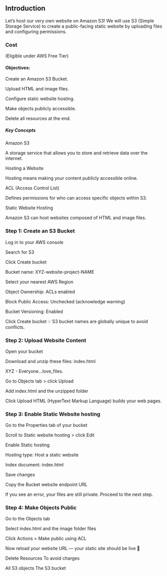 ## Introduction
Let’s host our very own website on Amazon S3!
We will use S3 (Simple Storage Service) to create a public-facing static website by uploading files and configuring permissions.

### Cost
(Eligible under AWS Free Tier)

#### Objectives:

Create an Amazon S3 Bucket.

Upload HTML and image files.

Configure static website hosting.

Make objects publicly accessible.

Delete all resources at the end.

##### Key Concepts

Amazon S3

A storage service that allows you to store and retrieve data over the internet.

Hosting a Website

Hosting means making your content publicly accessible online.

ACL (Access Control List)

Defines permissions for who can access specific objects within S3.

Static Website Hosting

Amazon S3 can host websites composed of HTML and image files.

### Step 1: Create an S3 Bucket

Log in to your AWS console

Search for S3

Click Create bucket

Bucket name: XYZ-website-project-NAME

Select your nearest AWS Region

Object Ownership: ACLs enabled

Block Public Access: Unchecked (acknowledge warning)

Bucket Versioning: Enabled

Click Create bucket
💡 S3 bucket names are globally unique to avoid conflicts.

### Step 2: Upload Website Content

Open your bucket

Download and unzip these files:
index.html

XYZ - Everyone...love_files.

Go to Objects tab > click Upload

Add index.html and the unzipped folder

Click Upload
HTML (HyperText Markup Language) builds your web pages.

### Step 3: Enable Static Website hosting

Go to the Properties tab of your bucket

Scroll to Static website hosting > click Edit

Enable Static hosting

Hosting type: Host a static website

Index document: index.html

Save changes

Copy the Bucket website endpoint URL

If you see an error, your files are still private. Proceed to the next step.

### Step 4: Make Objects Public

Go to the Objects tab

Select index.html and the image folder files

Click Actions > Make public using ACL

Now reload your website URL — your static site should be live 🎉

Delete Resources
To avoid charges

All S3 objects
The S3 bucket
